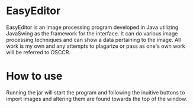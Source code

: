 # EasyEditor
EasyEditor is an image processing program developed in Java utilizing JavaSwing as the framework for the interface. It can do various image processing techniques and can show a data pertaining to the image. All work is my own and any attempts to plagarize or pass as one's own work will be referred to OSCCR.

# How to use
Running the jar will start the program and following the inuitive buttons to import images and altering them are found towards the top of the window. 
